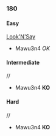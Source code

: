 ### 180

#### Easy

[Look'N'Say](http://www.reddit.com/r/dailyprogrammer/comments/2ggy30/9152014_challenge180_easy_looknsay/)

* Mawu3n4 _OK_


#### Intermediate

//

* Mawu3n4 **KO**


#### Hard

//

* Mawu3n4 **KO**
